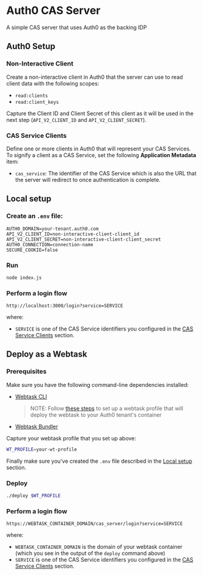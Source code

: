 # Auth0 CAS Server

A simple CAS server that uses Auth0 as the backing IDP

## Auth0 Setup

### Non-Interactive Client

Create a non-interactive client in Auth0 that the server can use to read client data with the following scopes:
* `read:clients`
* `read:client_keys`

Capture the Client ID and Client Secret of this client as it will be used in the next step (`API_V2_CLIENT_ID` and `API_V2_CLIENT_SECRET`).

### CAS Service Clients

Define one or more clients in Auth0 that will represent your CAS Services. To signify a client as a CAS Service, set the following **Application Metadata** item:

* `cas_service`: The identifier of the CAS Service which is also the URL that the server will redirect to once authentication is complete.

## Local setup

### Create an `.env` file:
```
AUTH0_DOMAIN=your-tenant.auth0.com
API_V2_CLIENT_ID=non-interactive-client-client_id
API_V2_CLIENT_SECRET=non-interactive-client-client_secret
AUTH0_CONNECTION=connection-name
SECURE_COOKIE=false
```

### Run
```sh
node index.js
```

### Perform a login flow

```
http://localhost:3000/login?service=SERVICE
```

where:
* `SERVICE` is one of the CAS Service identifiers you configured in the [CAS Service Clients](#cas-service-clients) section.

## Deploy as a Webtask

### Prerequisites

Make sure you have the following command-line dependencies installed:
* [Webtask CLI](https://github.com/auth0/wt-cli)  
  > NOTE: Follow [these steps](https://manage.auth0.com/#/account/webtasks) to set up a webtask profile that will deploy the webtask to your Auth0 tenant's container
* [Webtask Bundler](https://github.com/auth0/webtask-bundle)

Capture your webtask profile that you set up above:
```sh
WT_PROFILE=your-wt-profile
```

Finally make sure you've created the `.env` file described in the [Local setup](#local-setup) section.

### Deploy

```sh
./deploy $WT_PROFILE
```

### Perform a login flow

```
https://WEBTASK_CONTAINER_DOMAIN/cas_server/login?service=SERVICE
```

where:
* `WEBTASK_CONTAINER_DOMAIN` is the domain of your webtask container (which you see in the output of the `deploy` command above)
* `SERVICE` is one of the CAS Service identifiers you configured in the [CAS Service Clients](#cas-service-clients) section.
